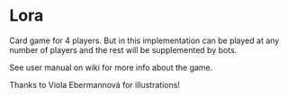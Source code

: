 # Lora

Card game for 4 players. But in this implementation can be played at any 
number of players and the rest will be supplemented by bots.

See user manual on wiki for more info about the game.

Thanks to Viola Ebermannová for illustrations!
